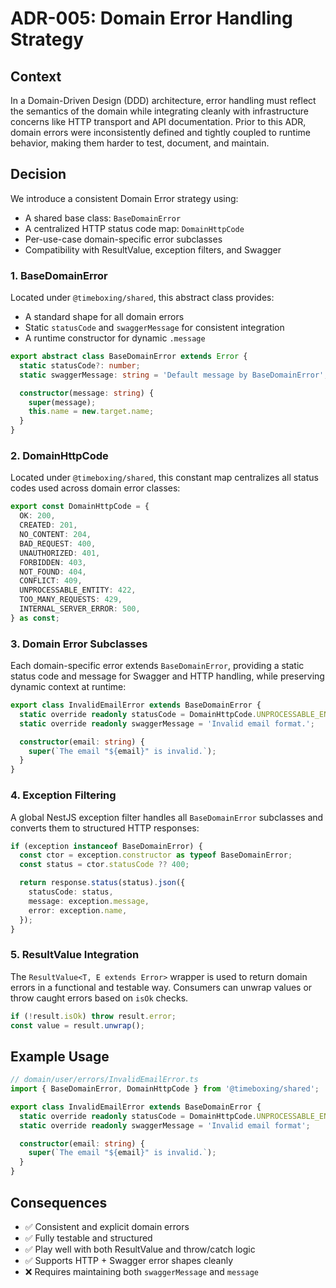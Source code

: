 # ADR-005: Domain Error Handling Strategy

## Context

In a Domain-Driven Design (DDD) architecture, error handling must reflect the semantics of the domain while integrating cleanly with infrastructure concerns like HTTP transport and API documentation. Prior to this ADR, domain errors were inconsistently defined and tightly coupled to runtime behavior, making them harder to test, document, and maintain.

## Decision

We introduce a consistent Domain Error strategy using:

* A shared base class: `BaseDomainError`
* A centralized HTTP status code map: `DomainHttpCode`
* Per-use-case domain-specific error subclasses
* Compatibility with ResultValue, exception filters, and Swagger

### 1. BaseDomainError

Located under `@timeboxing/shared`, this abstract class provides:

* A standard shape for all domain errors
* Static `statusCode` and `swaggerMessage` for consistent integration
* A runtime constructor for dynamic `.message`

```ts
export abstract class BaseDomainError extends Error {
  static statusCode?: number;
  static swaggerMessage: string = 'Default message by BaseDomainError';

  constructor(message: string) {
    super(message);
    this.name = new.target.name;
  }
}
```

### 2. DomainHttpCode

Located under `@timeboxing/shared`, this constant map centralizes all status codes used across domain error classes:

```ts
export const DomainHttpCode = {
  OK: 200,
  CREATED: 201,
  NO_CONTENT: 204,
  BAD_REQUEST: 400,
  UNAUTHORIZED: 401,
  FORBIDDEN: 403,
  NOT_FOUND: 404,
  CONFLICT: 409,
  UNPROCESSABLE_ENTITY: 422,
  TOO_MANY_REQUESTS: 429,
  INTERNAL_SERVER_ERROR: 500,
} as const;
```

### 3. Domain Error Subclasses

Each domain-specific error extends `BaseDomainError`, providing a static status code and message for Swagger and HTTP handling, while preserving dynamic context at runtime:

```ts
export class InvalidEmailError extends BaseDomainError {
  static override readonly statusCode = DomainHttpCode.UNPROCESSABLE_ENTITY;
  static override readonly swaggerMessage = 'Invalid email format.';

  constructor(email: string) {
    super(`The email "${email}" is invalid.`);
  }
}
```

### 4. Exception Filtering

A global NestJS exception filter handles all `BaseDomainError` subclasses and converts them to structured HTTP responses:

```ts
if (exception instanceof BaseDomainError) {
  const ctor = exception.constructor as typeof BaseDomainError;
  const status = ctor.statusCode ?? 400;

  return response.status(status).json({
    statusCode: status,
    message: exception.message,
    error: exception.name,
  });
}
```

### 5. ResultValue Integration

The `ResultValue<T, E extends Error>` wrapper is used to return domain errors in a functional and testable way. Consumers can unwrap values or throw caught errors based on `isOk` checks.

```ts
if (!result.isOk) throw result.error;
const value = result.unwrap();
```

## Example Usage

```ts
// domain/user/errors/InvalidEmailError.ts
import { BaseDomainError, DomainHttpCode } from '@timeboxing/shared';

export class InvalidEmailError extends BaseDomainError {
  static override readonly statusCode = DomainHttpCode.UNPROCESSABLE_ENTITY;
  static override readonly swaggerMessage = 'Invalid email format';

  constructor(email: string) {
    super(`The email "${email}" is invalid.`);
  }
}
```

## Consequences

* ✅ Consistent and explicit domain errors
* ✅ Fully testable and structured
* ✅ Play well with both ResultValue and throw/catch logic
* ✅ Supports HTTP + Swagger error shapes cleanly
* ❌ Requires maintaining both `swaggerMessage` and `message`
